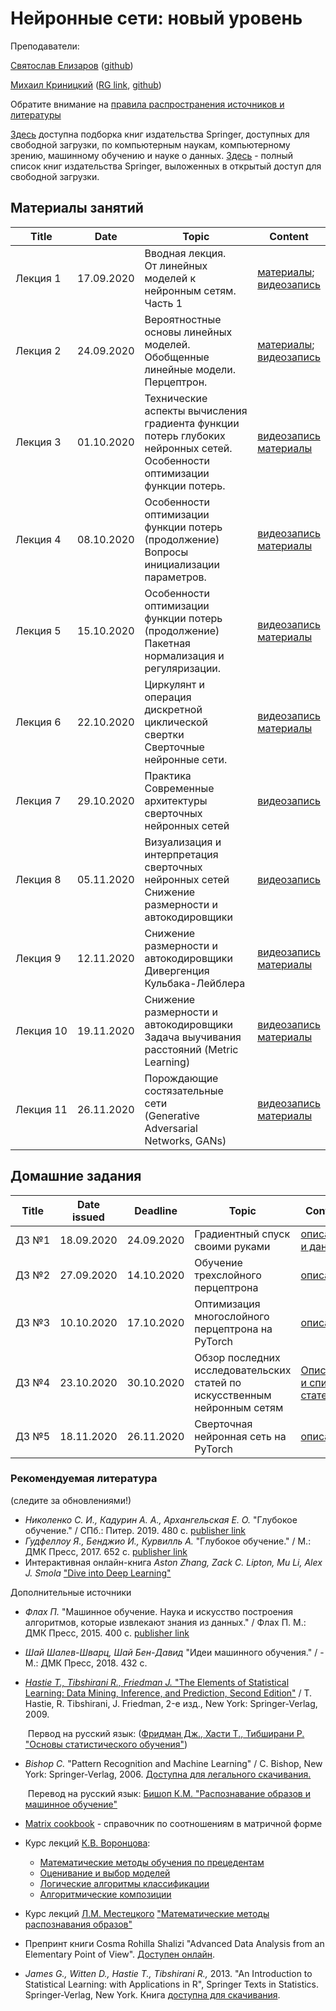 # Нейронные сети: новый уровень
Преподаватели:

[Святослав Елизаров](https://github.com/DukeGonzo) ([github](https://github.com/DukeGonzo))

[Михаил Криницкий](https://sail.ocean.ru/viewuser.php?user=krinitsky) ([RG link](https://www.researchgate.net/profile/Mikhail_Krinitskiy), [github](https://github.com/MKrinitskiy))



Обратите внимание на [правила распространения источников и литературы](https://github.com/MKrinitskiy/ML4ES_2019-2020/blob/master/resources_policy.md)<br />

[Здесь](https://towardsdatascience.com/springer-has-released-65-machine-learning-and-data-books-for-free-961f8181f189) доступна подборка книг издательства Springer, доступных для свободной загрузки, по компьютерным наукам, компьютерному зрению, машинному обучению и науке о данных. [Здесь](https://link.springer.com/search/page/3?facet-content-type="Book"&package=openaccess) - полный список книг издательства Springer, выложенных в открытый доступ для свободной загрузки.


## Материалы занятий

| Title | Date | Topic | Content |
| ----- | ---- | ----- | ------- |
| Лекция 1 | 17.09.2020 | Вводная лекция.<br />От линейных моделей к нейронным сетям. Часть 1 | [материалы](https://github.com/mailcourses/technotrack-NN2020-lectures/tree/master/Lect01);<br />[видеозапись](https://www.dropbox.com/s/aucsed48shivyex/Lect01-record.mp4?dl=0) |
| Лекция 2 | 24.09.2020 | Вероятностные основы линейных моделей. <br />Обобщенные линейные модели. Перцептрон. | [материалы](https://github.com/mailcourses/technotrack-NN2020-lectures/tree/master/Lect02);<br />[видеозапись](https://www.dropbox.com/s/n7dm1uwjnot4rz5/Lect02-record.mp4?dl=0) |
| Лекция 3 | 01.10.2020 | Технические аспекты вычисления градиента функции потерь глубоких нейронных сетей.<br />Особенности оптимизации функции потерь. | [видеозапись](https://www.dropbox.com/s/go3bqm9az8zwmuz/Lect03-record.mp4?dl=0)<br />[материалы](https://github.com/mailcourses/technotrack-NN2020-lectures/tree/master/HW03)|
| Лекция 4 | 08.10.2020 | Особенности оптимизации функции потерь (продолжение)<br />Вопросы инициализации параметров. | [видеозапись](https://www.dropbox.com/s/exlrippv0qum5au/Lect04.mp4?dl=0)<br />[материалы](https://github.com/mailcourses/technotrack-NN2020-lectures/tree/master/Lect04) |
| Лекция 5 | 15.10.2020 | Особенности оптимизации функции потерь (продолжение)<br />Пакетная нормализация и регуляризации. | [видеозапись](https://www.dropbox.com/s/sojxmymazp66eks/Lect05.mp4?dl=0)<br />[материалы](https://github.com/mailcourses/technotrack-NN2020-lectures/tree/master/Lect05) |
| Лекция 6 | 22.10.2020 | Циркулянт и операция дискретной циклической свертки<br />Сверточные нейронные сети. | [видеозапись](https://www.dropbox.com/s/7qvoh53y2g5udnp/Lect06.mp4?dl=0)<br />[материалы](https://github.com/mailcourses/technotrack-NN2020-lectures/tree/master/Lect06) |
| Лекция 7 | 29.10.2020 | Практика<br />Современные архитектуры сверточных нейронных сетей | [видеозапись](https://www.dropbox.com/s/m727gp80hut6kel/Lect07.mp4?dl=0) |
| Лекция 8 | 05.11.2020 | Визуализация и интерпретация сверточных нейронных сетей<br />Снижение размерности и автокодировщики | [видеозапись](https://www.dropbox.com/s/hhzph686us2614z/Lect08.mp4?dl=0) |
| Лекция 9 | 12.11.2020 | Снижение размерности и автокодировщики<br />Дивергенция Кульбака-Лейблера | [видеозапись](https://www.dropbox.com/s/li8wht5i33spxb0/Lect09.mp4?dl=0)<br />[материалы](https://github.com/mailcourses/technotrack-NN2020-lectures/tree/master/Lect09) |
| Лекция 10 | 19.11.2020 | Снижение размерности и автокодировщики<br />Задача выучивания расстояний (Metric Learning) | [видеозапись](https://www.dropbox.com/s/yu02mjlljb0rkwt/Lect10.mp4?dl=0)<br />[материалы](https://github.com/mailcourses/technotrack-NN2020-lectures/tree/master/Lect10) |
| Лекция 11 | 26.11.2020 | Порождающие состязательные сети<br />(Generative Adversarial Networks, GANs) | [видеозапись](https://www.dropbox.com/s/jta6q96kg893daf/Lect11.mp4?dl=0)<br />[материалы](https://github.com/mailcourses/technotrack-NN2020-lectures/tree/master/Lect11) |



## Домашние задания
| Title | Date issued |  Deadline  | Topic | Content |
| ----- | ----------- | ---------- | ----- | ------- |
| ДЗ №1 | 18.09.2020  | 24.09.2020 | Градиентный спуск своими руками | [описание и данные](https://github.com/mailcourses/technotrack-NN2020-lectures/tree/master/HW01) |
| ДЗ №2 | 27.09.2020  | 14.10.2020 | Обучение трехслойного перцептрона | [описание](https://github.com/mailcourses/technotrack-NN2020-lectures/tree/master/HW02) |
| ДЗ №3 | 10.10.2020  | 17.10.2020 | Оптимизация многослойного перцептрона на PyTorch | [описание](https://github.com/mailcourses/technotrack-NN2020-lectures/tree/master/HW03) |
| ДЗ №4 | 23.10.2020  | 30.10.2020 | Обзор последних исследовательских статей по искусственным нейронным сетям | [Описание и список статей](https://github.com/mailcourses/technotrack-NN2020-lectures/tree/master/HW04) |
| ДЗ №5 | 18.11.2020  | 26.11.2020 | Сверточная нейронная сеть на PyTorch | [описание](https://github.com/mailcourses/technotrack-NN2020-lectures/tree/master/HW05) |


### Рекомендуемая литература

(следите за обновлениями!)

- *Николенко С. И., Кадурин А. А., Архангельская Е. О.* "Глубокое обучение." / СПб.: Питер. 2019. 480 с. [publisher link](https://www.piter.com/product/glubokoe-obuchenie)
- *Гудфеллоу Я., Бенджио И., Курвилль А.* "Глубокое обучение." / М.: ДМК Пресс, 2017. 652 c. [publisher link](https://dmkpress.com/catalog/computer/data/978-5-97060-554-7/)
- Интерактивная онлайн-книга *Aston Zhang, Zack C. Lipton, Mu Li, Alex J. Smola* ["Dive into Deep Learning"](http://d2l.ai/) 

Дополнительные источники

- *Флах П.* "Машинное обучение. Наука и искусство построения алгоритмов, которые извлекают знания из данных." / Флах П. М.: ДМК Пресс, 2015. 400 c. [publisher link](https://dmkpress.com/catalog/computer/data/978-5-97060-273-7/)

- *Шай Шалев-Шварц, Шай Бен-Давид* "Идеи машинного обучения." / - М.: ДМК Пресс, 2018. 432 c.

- [*Hastie T., Tibshirani R., Friedman J.* "The Elements of Statistical Learning: Data Mining, Inference, and Prediction, Second Edition"](https://web.stanford.edu/~hastie/Papers/ESLII.pdf) / T. Hastie, R. Tibshirani, J. Friedman, 2-е изд., New York: Springer-Verlag, 2009.

  ​	Первод на русский язык: ([Фридман Дж., Хасти Т., Тибширани Р. "Основы статистического обучения"](http://www.combook.ru/product/11965387/))

- *Bishop C.* "Pattern Recognition and Machine Learning" / C. Bishop, New York: Springer-Verlag, 2006. [Доступна для легального скачивания.](http://users.isr.ist.utl.pt/~wurmd/Livros/school/Bishop%20-%20Pattern%20Recognition%20And%20Machine%20Learning%20-%20Springer%20%202006.pdf)

  ​	Перевод на русский язык: [Бишоп К.М. "Распознавание образов и машинное обучение"](http://www.combook.ru/product/11965388/)

- [Matrix cookbook](https://www.math.uwaterloo.ca/~hwolkowi/matrixcookbook.pdf) - справочник по соотношениям в матричной форме

- Курс лекций [К.В. Воронцова](http://www.machinelearning.ru/wiki/index.php?title=%D0%A3%D1%87%D0%B0%D1%81%D1%82%D0%BD%D0%B8%D0%BA:%D0%9A%D0%BE%D0%BD%D1%81%D1%82%D0%B0%D0%BD%D1%82%D0%B8%D0%BD_%D0%92%D0%BE%D1%80%D0%BE%D0%BD%D1%86%D0%BE%D0%B2):
  - [Математические методы обучения по прецедентам](http://www.machinelearning.ru/wiki/images/6/6d/Voron-ML-1.pdf)
  - [Оценивание и выбор моделей](http://www.machinelearning.ru/wiki/images/2/2d/Voron-ML-Modeling.pdf)
  - [Логические алгоритмы классификации](http://www.machinelearning.ru/wiki/images/3/3e/Voron-ML-Logic.pdf)
  - [Алгоритмические композиции](http://www.machinelearning.ru/wiki/images/0/0d/Voron-ML-Compositions.pdf)
  
- Курс лекций [Л.М. Местецкого](http://www.machinelearning.ru/wiki/index.php?title=%D0%A3%D1%87%D0%B0%D1%81%D1%82%D0%BD%D0%B8%D0%BA:Mest) ["Математические методы распознавания образов"](http://www.ccas.ru/frc/papers/mestetskii04course.pdf)

- Препринт книги Cosma Rohilla Shalizi "Advanced Data Analysis from an Elementary Point of View". [Доступен онлайн](https://www.stat.cmu.edu/~cshalizi/ADAfaEPoV/).

- *James G., Witten D., Hastie T., Tibshirani R.,* 2013. "An Introduction to Statistical Learning: with Applications in R", Springer Texts in Statistics. Springer-Verlag, New York. Книга [доступна для скачивания](http://faculty.marshall.usc.edu/gareth-james/ISL/ISLR%20Seventh%20Printing.pdf).